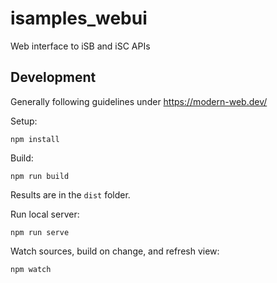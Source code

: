 # isamples_webui

Web interface to iSB and iSC APIs


## Development

Generally following guidelines under https://modern-web.dev/

Setup:
```
npm install
```

Build:
```
npm run build
```
Results are in the `dist` folder.

Run local server:
```
npm run serve
```

Watch sources, build on change, and refresh view:
```
npm watch
```
